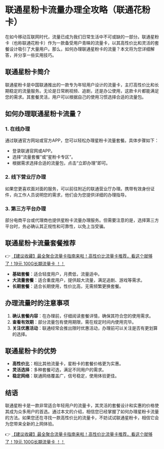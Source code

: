 # 联通星粉卡流量办理全攻略（联通花粉卡）

在如今移动互联网时代，流量已成为我们日常生活中不可或缺的一部分。联通星粉卡（也称联通花粉卡）作为一款备受用户青睐的流量卡，以其高性价比和灵活的套餐设计吸引了大量用户。那么，如何办理联通星粉卡的流量？本文将为您详细解答，并分享一些实用技巧。

## 联通星粉卡简介

联通星粉卡是中国联通推出的一款专为年轻用户设计的流量卡，主打高性价比和长期稳定的流量服务。无论是日常刷视频、追剧，还是办公使用，这款卡片都能满足您的需求。其套餐灵活，用户可以根据自己的使用习惯选择合适的流量包。

## 如何办理联通星粉卡流量？

### 1. 在线办理
通过联通官方网站或官方APP，您可以轻松办理星粉卡流量套餐。具体步骤如下：
- 登录联通官网或APP。
- 选择“流量套餐”或“星粉卡专区”。
- 根据需求选择合适的流量包，点击“立即办理”即可。

### 2. 线下营业厅办理
如果您更喜欢面对面的服务，可以前往附近的联通营业厅办理。携带有效身份证件，向工作人员说明您的需求，他们会为您提供详细的办理指导。

### 3. 第三方平台办理
部分电商平台或代理商也提供星粉卡流量办理服务。但需要注意的是，选择第三方平台时，务必确认其正规性和可靠性，以免上当受骗。

## 联通星粉卡流量套餐推荐

👉 [【建议收藏】最全聚合流量卡指南来啦！高性价比流量卡推荐，看这个就够了！19元 100G长期流量卡 ！！](https://bit.ly/Liuliangka)

- **基础套餐**：适合轻度用户，月费低，流量适中。
- **大流量套餐**：适合重度用户，提供超大流量，满足追剧、游戏等需求。
- **长期套餐**：适合长期使用，性价比高，无需频繁更换套餐。

## 办理流量时的注意事项

1. **确认套餐内容**：在办理前，仔细阅读套餐详情，确保其符合您的使用需求。
2. **查看有效期**：部分流量包有使用期限，需在规定时间内使用完毕。
3. **关注优惠活动**：联通经常会推出限时优惠活动，办理前可以关注是否有更划算的选择。

## 联通星粉卡的优势

- **高性价比**：相比其他流量卡，星粉卡的套餐价格更为实惠。
- **灵活选择**：多种套餐可选，满足不同用户的需求。
- **稳定网络**：联通网络覆盖广，信号稳定，使用体验更佳。

## 结语

联通星粉卡是一款非常适合年轻用户的流量卡，其灵活的套餐设计和实惠的价格使其成为众多用户的首选。通过本文的介绍，相信您已经掌握了如何办理星粉卡流量的方法。如果您还在寻找一款高性价比的流量卡，不妨试试联通星粉卡，相信它会为您带来全新的上网体验。

👉 [【建议收藏】最全聚合流量卡指南来啦！高性价比流量卡推荐，看这个就够了！19元 100G长期流量卡 ！！](https://bit.ly/Liuliangka)